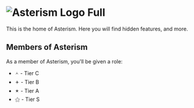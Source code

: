 # ![Asterism Logo Full](https://cdn.discordapp.com/attachments/1063178815729311777/1078391323339530271/logofull.png)

This is the home of Asterism. Here you will find hidden features, and more.


## Members of Asterism

As a member of Asterism, you'll be given a role:
- 🟀 - Tier C
- 🟄 - Tier B
- 🟉 - Tier A
- ⚝ - Tier S

